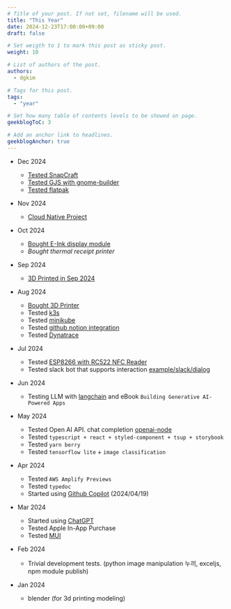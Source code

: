 ```yaml
---
# Title of your post. If not set, filename will be used.
title: "This Year"
date: 2024-12-23T17:00:00+09:00
draft: false

# Set weigth to 1 to mark this post as sticky post.
weight: 10

# List of authors of the post.
authors:
  - dgkim

# Tags for this post.
tags:
  - "year"

# Set how many table of contents levels to be showed on page.
geekblogToC: 3

# Add an anchor link to headlines.
geekblogAnchor: true
---
```


- Dec 2024
  - [Tested SnapCraft](https://github.com/deokgonkim/example/tree/main/snap/first)
  - [Tested GJS with gnome-builder](https://github.com/deokgonkim/example/tree/main/gnome/gjs/hello-gnome-builder)
  - [Tested flatpak](https://github.com/deokgonkim/example/tree/main/flatpak/hello)

- Nov 2024
  - [Cloud Native Project](/posts/2024-nov-cloud-project/)

- Oct 2024
  - [Bought E-Ink display module](/posts/2024-10-e-ink/)
  - *Bought thermal receipt printer*

- Sep 2024
  - [3D Printed in Sep 2024](/posts/2024-09-3d-printing/)

- Aug 2024
  - [Bought 3D Printer](/posts/2024-3d-printer/)
  - Tested [k3s](https://k3s.io/)
  - Tested [minikube](https://minikube.sigs.k8s.io/docs/start/)
  - Tested [github notion integration](https://www.notion.so/integrations/github)
  - Tested [Dynatrace](/posts/2024-dynatrace/)

- Jul 2024
  - Tested [ESP8266 with RC522 NFC Reader](/posts/2024-esp8266-rc522/)
  - Tested slack bot that supports interaction [example/slack/dialog](https://github.com/deokgonkim/example/tree/main/slack/dialog)

- Jun 2024
  - Testing LLM with [langchain](https://www.langchain.com/) and eBook `Building Generative AI-Powered Apps`

- May 2024
  - Tested Open AI API. chat completion [openai-node](https://github.com/deokgonkim/example/tree/main/openai/openai-node)
  - Tested `typescript + react + styled-component + tsup + storybook`
  - Tested `yarn berry`
  - Tested `tensorflow lite` + `image classification`

- Apr 2024
  - Tested `AWS Amplify Previews`
  - Tested `typedoc`
  - Started using [Github Copilot](https://github.com/features/copilot) (2024/04/19)

- Mar 2024
  - Started using [ChatGPT](https://chat.openai.com/)
  - Tested Apple In-App Purchase
  - Tested [MUI](https://mui.com/)

- Feb 2024
  - Trivial development tests. (python image manipulation 누끼, exceljs, npm module publish)

- Jan 2024
  - blender (for 3d printing modeling)
